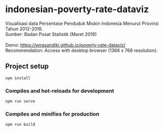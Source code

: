 # indonesian-poverty-rate-dataviz

Visualisasi data Persentase Penduduk Miskin Indonesia Menurut Provinsi Tahun 2012-2018. <br>
Sumber: Badan Pusat Statistik (Maret 2019) <br><br>
Demo: https://wirasandiki.github.io/poverty-rate-dataviz/ <br>
Recommendation: Access with desktop browser (1366 x 768 resolution).

## Project setup
```
npm install
```

### Compiles and hot-reloads for development
```
npm run serve
```

### Compiles and minifies for production
```
npm run build
```
